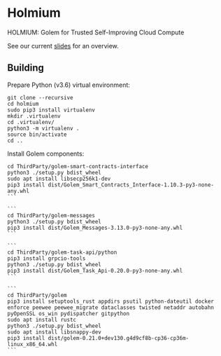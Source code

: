 # Holmium

HOLMIUM: Golem for Trusted Self-Improving Cloud Compute

See our current [slides](holmium_diff2019/holmium_diff2019.pdf) for an overview.

## Building

Prepare Python (v3.6) virtual environment:

```
git clone --recursive
cd holmium
sudo pip3 install virtualenv
mkdir .virtualenv
cd .virtualenv/
python3 -m virtualenv .
source bin/activate
cd ..
```

Install Golem components:

````
cd ThirdParty/golem-smart-contracts-interface
python3 ./setup.py bdist_wheel
sudo apt install libsecp256k1-dev
pip3 install dist/Golem_Smart_Contracts_Interface-1.10.3-py3-none-any.whl
```

```
cd ThirdParty/golem-messages
python3 ./setup.py bdist_wheel
pip3 install dist/Golem_Messages-3.13.0-py3-none-any.whl
```

```
cd ThirdParty/golem-task-api/python
pip3 install grpcio-tools
python3 ./setup.py bdist_wheel
pip3 install dist/Golem_Task_Api-0.20.0-py3-none-any.whl
```

```
cd ThirdParty/golem
pip3 install setuptools_rust appdirs psutil python-dateutil docker enforce peewee peewee_migrate dataclasses twisted netaddr autobahn pyOpenSSL os_win pydispatcher gitpython
sudo apt install rustc
python3 ./setup.py bdist_wheel
sudo apt install libsnappy-dev
pip3 install dist/golem-0.21.0+dev130.g4d9cf8b-cp36-cp36m-linux_x86_64.whl
```

